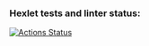 ### Hexlet tests and linter status:
[![Actions Status](https://github.com/cricket-creator/js-oop-project-62/actions/workflows/hexlet-check.yml/badge.svg)](https://github.com/cricket-creator/js-oop-project-62/actions)